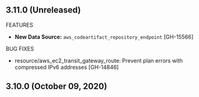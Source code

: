 ## 3.11.0 (Unreleased)

FEATURES

* **New Data Source:** `aws_codeartifact_repository_endpoint` [GH-15566]

BUG FIXES

* resource/aws_ec2_transit_gateway_route: Prevent plan errors with compressed IPv6 addresses [GH-14846]

## 3.10.0 (October 09, 2020)
